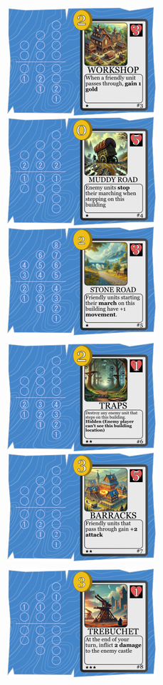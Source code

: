 ![](./../../../Pictures/BaseSet/3.png)
![](./../../../Pictures/BaseSet/4.png)
![](./../../../Pictures/BaseSet/5.png)

![](./../../../Pictures/BaseSet/6.png)
![](./../../../Pictures/BaseSet/7.png)

![](./../../../Pictures/BaseSet/8.png)